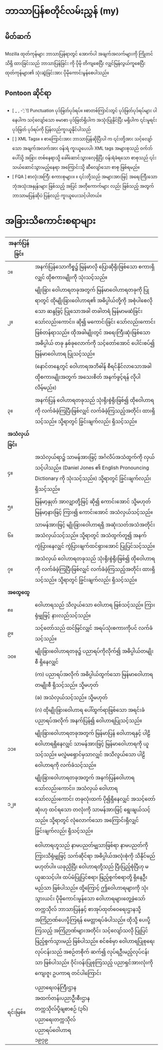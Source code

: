 # ​ဘာသာပြန်စတိုင်လမ်းညွှန် (my)

## မိတ်ဆက်
Mozilla ထုတ်ကုန်များ ဘာသာပြန်ရာတွင် အောက်ပါ အချက်အလက်များကို ကြိုတင်သိရှိ ထားခြင်းသည် ဘာသာပြန်ခြင်း ကို ပိုမို တိကျစေပြီး လျှင်မြန်လွယ်ကူစေပြီး ​ထုတ်ကုန်များ၏ သုံးဆွဲခြင်းအား ပိုမိုကောင်းမွန်စေပါသည်။

## ​Pontoon ​ဆိုင်ရာ
*   [ _ , -’;`!] Punctuation ပုဒ်ဖြတ်ပုဒ်ရပ်။    ။စာတစ်ကြာင်းတွင် ပုဒ်ဖြတ်ပုဒ်ရပ်များ ပါနေပါက သင့်လျော်သော ဗမာစာ ပုဒ်ဖြတ်ရှိပါက အသုံးပြုနိုင်ပြီး မရှိပါက ၎င်းမူရင်း ပုဒ်ဖြတ် ပုဒ်ရပ်ကို ပြန်လည်ကူးယူနိုင်ပါသည်
*   [ <a href="%(link)s"></a> ] XML Tags။    ။ စာကြောင်းအား ဘာသာပြန်ဆိုပြီးပါ က ၎င်းတို့အား သင့်လျော်သော အချက်အလက်အား ဝန်းရံ ကူးယူပေးပါ၊ XML tags အများစုသည် ဝက်ဘ် ပေါ်သို့ အခြား တစ်နေရာသို့ ခေါ်ဆောင်သွားလေ့ရှိပြီး ဝန်းရံခံရသော စာစုသည် ၎င်းသယ်ဆောင်သွားမည့်နေရာ အကြောင်းသို့ ဆီလျော်သော စာစု ဖြစ်ရမည်။
*   [ FQA ] စာလုံးအကြီး စကားစုများ။    ။ ၎င်းတို့သည် အများအားဖြင့် အရေးကြီးသော ဘုံအသုံးအနှုန်းများ ဖြစ်သည့် အပြင် အတိုကောက်များ လည်း ဖြစ်သည့် အတွက် ဘာသာမပြန်ဆိုပဲ ပြန်လည် ကူးယူပေးသင့်ပါတယ်။

# အခြားသိကောင်းစရာများ

| အနက်ပြန်ခြင်း   |                                                              |
| --------------- | ------------------------------------------------------------ |
| ၁။              | အနက်ပြန်သောကိစ္စ၌ မြန်မာလို ပြောဆိုရိုးဖြစ်သော စကားရှိလျှင် ထိုစကားမျိုးကို သုံးသင့်သည်။ |
| ၂။              | မျိုးခြား  ဝေါဟာရတခုအတွက် မြန်မာဝေါဟာရတခုကို ပြုရာတွင် ထိုမျိုးခြားဝေါဟာရ၏  အဓိပ္ပါယ်တို့ကို အစုံပါစေလိုသော ဆန္ဒဖြင့် ပြုသောအခါ တခါတရံ  မြန်မာမဆံခြင်း သော်လည်းကောင်း၊ ဆို၍ မကောင်းခြင်း သော်လည်းကောင်း  ဖြစ်တန်ရာသည်။ ထိုအခါမျိုးတွင် အရေးကြီးဆုံးဖြစ်သော အဓိပ္ပါယ် တခု  နှစ်ခုလောက်ကို သင့်တော်အောင် ပေါင်းစပ်၍ မြန်မာဝေါဟာရ ပြုသင့်သည်။ |
|                 | (နောင်တနေ့တွင် ဝေါဟာရအဘိဓါန် စီရင်နိုင်လာသောအခါ ထိုစကားမျိုးအတွက် အသေးစိတ် အနက်ဖွင့်ရန် လိုပါလိမ့်မည်။) |
| ၃။              | အနက်ပြန်  ဝေါဟာရတခုသည် သုံးရိုးစွဲရိုးဖြစ်၍ ထိုဝေါဟာရကို လက်ခံခဲ့ကြပြီးဖြစ်လျှင်  လက်ခံခဲ့ကြသည့်အတိုင်း ထားရှိသင့်သည်။ သို့ရာတွင် ခြွင်းချက်လည်း  ရှိသင့်သည်။ |
| **အသံလှယ်ခြင်း** |                                                              |
| ၄။              | အသံလှယ်ရာ၌  သာမန်အားဖြင့် အင်္ဂလိပ်အသံထွက်ကို လှယ်သင့်ပါသည်။ (Daniel Jones ၏  English Pronouncing Dictionary ကို သုံးသင့်သည်။) သို့ရာတွင်  ခြွင်းချက်လည်း ရှိသင့်သည်။ |
| ၅။              | မြန်မာ့နှုတ် အာလျှာတို့ဖြင့် ဆို၍ ကောင်းအောင် သို့မဟုတ် မြန်မာ့နားဖြင့် ကြား၍ ကောင်းအောင် အသံလှယ်သင့်သည်။ |
| ၆။              | သာမန်အားဖြင့်  မျိုးခြားဝေါဟာရရှိ အဆုံးသတ်အသံအတိုင်း အသံလှယ်သင့်သည်။ သို့ရာတွင်  အသံထွက်တူ၍ အနက်ကွဲပြားနေလျှင် ကွဲပြားချက်ထင်ရှားအောင် ပြုပြင်သင့်သည်။ |
| ၇။              | အသံလှယ်  ဝေါဟာရတခုသည် သုံးရိုးစွဲရိုးဖြစ်၍ ထိုဝေါဟာရကို လက်ခံခဲ့ကြပြီးဖြစ်လျှင်  လက်ခံခဲ့ကြသည့်အတိုင်း ထားရှိသင့်သည်။ သို့ရာတွင် ခြွင်းချက်လည်း  ရှိသင့်သည်။ |
| **အထွေထွေ**     |                                                              |
| ၈။              | ဝေါဟာရသည် သိလွယ်သော ဝေါဟာရ ဖြစ်သင့်သည်။ ကြားရုံမျှဖြင့် နားလည်သင့်သည်။ |
| ၉။              | သင့်တော်သည် ထင်မြင်လျှင် အရပ်သုံးစကားကိုပင် လက်ခံသင့်သည်။           |
| ၁၀။             | မျိုးခြားဝေါဟာရတခု၌ ပညာရပ်ကိုလိုက်၍ အဓိပ္ပါယ်တမျိုးစီ ရှိနေလျှင်          |
|                 | (က) ပညာရပ်အလိုက် အဓိပ္ပါယ်ထွက်သော မြန်မာဝေါဟာရ တမျိုးစီ ရှိသင့်သည်။ သို့မဟုတ် |
|                 | (ခ) အသံလှယ်သင့်သည်။ သို့မဟုတ်                                      |
|                 | (ဂ) ထိုမျိုးခြားဝေါဟာရ ပေါ်ထွက်ရာဖြစ်သော အရင်းခံပညာရပ်အလိုက် အနက်ပြန်၍ ဝေါဟာရပြုသင့်သည်။ |
| ၁၁။             | မျိုးခြားဝေါဟာရတခုအတွက်  မြန်မာပြန် ဝေါဟာရနှင့် ပါဠိဝေါဟာရရှိနေလျှင် သာမန်အားဖြင့်  မြန်မာဝေါဟာရကို ယူသင့်သည်။ မလွှဲမရှောင်မှသာလျှင် အသိလွယ်သော  ပါဠိဝေါဟာရကို လက်ခံသင့်သည်။ |
| ၁၂။             | မျိုးခြားဝေါဟာရတခုအတွက်  အနက်ပြန်ဝေါဟာရသော်လည်းကောင်း၊ အသံလှယ် ဝေါဟာရသော်လည်းကောင်း တခုလုံးထက်  ပို၍ရှိနေလျှင် အသင့်တော်ဆုံးဟု ထင်ရသော တလုံးကို သာမန်အားဖြင့်  ရွေးချယ်သင့်သည်။ သို့ရာတွင် လုံလောက်သော အကြောင်းရှိလျှင် ခြွင်းချက်လည်း  ရှိသင့်သည်။ |
|                 |                                                              |
|                 | ဝေါဟာရဟူသည် နာမပညတ်မျှသာဖြစ်ရာ နာမပညတ်ကို ကြားသိရုံမျှဖြင့် သက်ဆိုင်ရာ အဓိပ္ပါယ်အလုံးစုံကို သိနိုင်မည် မဟုတ်ပါ။      ယခုညှိပြီး ဝေါဟာရတို့သည် ပြီးပြည့်စုံပြီဟု မယူဆသင့်ပါ။  ထပ်မံပြုပြင်စရာ၊ ဖြည့်စွက်စရာတို့ ရှိနေဦးမည်သာ ဖြစ်ပါသည်။ ထို့ကြောင့်  ဤဝေါဟာရများကို သုံးသွားယင်း ပိုမိုကောင်းမွန်သော ဝေါဟာရများတွေ့ခဲ့သော်  တက္ကသိုလ် ဘာသာပြန်နှင့် စာအုပ်ထုတ်ဝေရေးဌာနသို့ အကြံဉာဏ်ပေးပို့ကြရန်  မေတ္တာရပ်ခံပါသည်။ ထိုသို့ ပေးပို့ကြသည့် အကြံဉာဏ်များအတိုင်း  သင့်လျော်သလို ပြုပြင်ဖြည့်စွက်သွားမည် ဖြစ်ပါသည်။ စင်စစ်မှာ  ဝေါဟာရပြုစုရေးလုပ်ငန်းသည် အစဉ်တစိုက် ဆက်၍ လုပ်ရဦးမည့်လုပ်ငန်းသာ  ဖြစ်ပါသည်။      ဝိုင်းဝန်းပြုစုကြသည့် ပညာရှင်အားလုံးကို ကျေးဇူး ဥပကာရ တင်ပါကြောင်း |
|                 |                                                              |
| ရင်းမြစ်။       | ပညာရေးဝန်ကြီးဌာန<br />အထက်တန်းပညာဦးစီးဌာန<br />တက္ကသိုလ်ပို့ချစာစဉ် (၃၆)<br />ပညာရေးတက္ကသိုလ်<br />ပညာရပ်ဝေါဟာရ<br />၁၉၇၉ |
